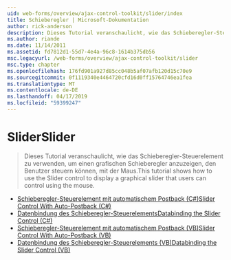 ```yaml
---
uid: web-forms/overview/ajax-control-toolkit/slider/index
title: Schieberegler | Microsoft-Dokumentation
author: rick-anderson
description: Dieses Tutorial veranschaulicht, wie das Schieberegler-Steuerelement zu verwenden, um einen grafischen Schieberegler anzuzeigen, den Benutzer steuern können, mit der Maus.
ms.author: riande
ms.date: 11/14/2011
ms.assetid: fd7812d1-55d7-4e4a-96c8-1614b375db56
msc.legacyurl: /web-forms/overview/ajax-control-toolkit/slider
msc.type: chapter
ms.openlocfilehash: 176fd901a927d85cc048b5af07afb120d15c70e9
ms.sourcegitcommit: 0f1119340e4464720cfd16d0ff15764746ea1fea
ms.translationtype: MT
ms.contentlocale: de-DE
ms.lasthandoff: 04/17/2019
ms.locfileid: "59399247"
---
```

# <a name="slider"></a><span data-ttu-id="bcf6e-103">Slider</span><span class="sxs-lookup"><span data-stu-id="bcf6e-103">Slider</span></span>

> <span data-ttu-id="bcf6e-104">Dieses Tutorial veranschaulicht, wie das Schieberegler-Steuerelement zu verwenden, um einen grafischen Schieberegler anzuzeigen, den Benutzer steuern können, mit der Maus.</span><span class="sxs-lookup"><span data-stu-id="bcf6e-104">This tutorial shows how to use the Slider control to display a graphical slider that users can control using the mouse.</span></span>


- [<span data-ttu-id="bcf6e-105">Schieberegler-Steuerelement mit automatischem Postback (C#)</span><span class="sxs-lookup"><span data-stu-id="bcf6e-105">Slider Control With Auto-Postback (C#)</span></span>](using-the-slider-control-with-auto-postback-cs.md)
- [<span data-ttu-id="bcf6e-106">Datenbindung des Schieberegler-Steuerelements</span><span class="sxs-lookup"><span data-stu-id="bcf6e-106">Databinding the Slider Control (C#)</span></span>](databinding-the-slider-control-cs.md)
- [<span data-ttu-id="bcf6e-107">Schieberegler-Steuerelement mit automatischem Postback (VB)</span><span class="sxs-lookup"><span data-stu-id="bcf6e-107">Slider Control With Auto-Postback (VB)</span></span>](using-the-slider-control-with-auto-postback-vb.md)
- [<span data-ttu-id="bcf6e-108">Datenbindung des Schieberegler-Steuerelements (VB)</span><span class="sxs-lookup"><span data-stu-id="bcf6e-108">Databinding the Slider Control (VB)</span></span>](databinding-the-slider-control-vb.md)
